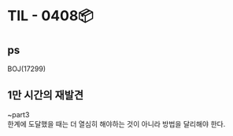 # TIL - 0408📦

## ps
BOJ(17299)<br>

## 1만 시간의 재발견
~part3<br>
한계에 도달했을 때는 더 열심히 해야하는 것이 아니라 방법을 달리해야 한다.<br>
